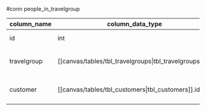 #conn people_in_travelgroup

| column_name | column_data_type                                        | index                         |
| ----------- | ------------------------------------------------------- | ----------------------------- |
| id          | int                                                     | PK NN AI                      |
| travelgroup | [[canvas/tables/tbl_travelgroups\|tbl_travelgroups]].id | FK NN `Unique Index Together` |
| customer      | [[canvas/tables/tbl_customers\|tbl_customers]].id           | FK NN `Unique Index Together` | 
